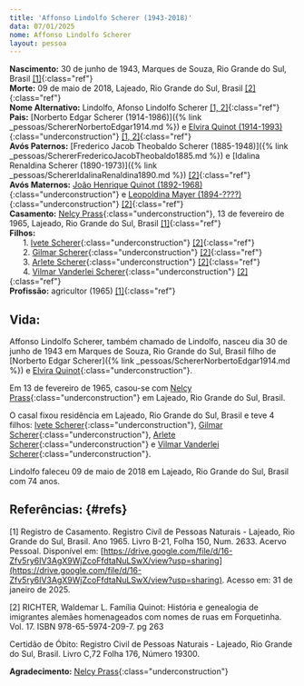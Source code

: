 ```yaml
---
title: 'Affonso Lindolfo Scherer (1943-2018)'
data: 07/01/2025
nome: Affonso Lindolfo Scherer
layout: pessoa
---
```


**Nascimento:** 30 de junho de 1943, Marques de Souza, Rio Grande do Sul, Brasil [[1]](#refs){:class="ref"}<br/>
**Morte:** 09 de maio de 2018, Lajeado, Rio Grande do Sul, Brasil [[2]](#refs){:class="ref"}<br/>
**Nome Alternativo:** Lindolfo, Afonso Lindolfo Scherer [[1, 2]](#refs){:class="ref"}<br/>
**Pais:** [Norberto Edgar Scherer (1914-1986)]({% link _pessoas/SchererNorbertoEdgar1914.md %}) e [Elvira Quinot (1914-1993)](){:class="underconstruction"} [[1, 2]](#refs){:class="ref"}<br/>
**Avós Paternos:** [Frederico Jacob Theobaldo Scherer (1885-1948)]({% link _pessoas/SchererFredericoJacobTheobaldo1885.md %}) e [Idalina Renaldina Scherer (1890-1973)]({% link _pessoas/SchererIdalinaRenaldina1890.md %}) [[2]](#refs){:class="ref"}<br/>
**Avós Maternos:** [João Henrique Quinot (1892-1968)](){:class="underconstruction"} e [Leopoldina Mayer (1894-????)](){:class="underconstruction"} [[2]](#refs){:class="ref"}<br/>
**Casamento:** [Nelcy Prass](){:class="underconstruction"},  13 de fevereiro de 1965, Lajeado, Rio Grande do Sul, Brasil [[1]](#refs){:class="ref"}<br/>
**Filhos:**<br/>
&nbsp;&nbsp;&nbsp;&nbsp;&nbsp;&nbsp;1. [Ivete Scherer](){:class="underconstruction"} [[2]](#refs){:class="ref"}<br/>
&nbsp;&nbsp;&nbsp;&nbsp;&nbsp;&nbsp;2. [Gilmar Scherer](){:class="underconstruction"} [[2]](#refs){:class="ref"}<br/>
&nbsp;&nbsp;&nbsp;&nbsp;&nbsp;&nbsp;3. [Arlete Scherer](){:class="underconstruction"} [[2]](#refs){:class="ref"}<br/>
&nbsp;&nbsp;&nbsp;&nbsp;&nbsp;&nbsp;4. [Vilmar Vanderlei Scherer](){:class="underconstruction"} [[2]](#refs){:class="ref"}<br/>
**Profissão:** agricultor (1965) [[1]](#refs){:class="ref"}<br/>

## Vida:

Affonso Lindolfo Scherer, também chamado de Lindolfo, nasceu dia 30 de junho de 1943 em Marques de Souza, Rio Grande do Sul, Brasil filho de [Norberto Edgar Scherer]({% link _pessoas/SchererNorbertoEdgar1914.md %}) e [Elvira Quinot](){:class="underconstruction"}.

Em 13 de fevereiro de 1965, casou-se com [Nelcy Prass](){:class="underconstruction"} em Lajeado, Rio Grande do Sul, Brasil.

O casal fixou residência em Lajeado, Rio Grande do Sul, Brasil e teve 4 filhos: [Ivete Scherer](){:class="underconstruction"}, [Gilmar Scherer](){:class="underconstruction"}, [Arlete Scherer](){:class="underconstruction"} e [Vilmar Vanderlei Scherer](){:class="underconstruction"}.

Lindolfo faleceu 09 de maio de 2018 em Lajeado, Rio Grande do Sul, Brasil com 74 anos.


## Referências: {#refs} 

[1] Registro de Casamento. Registro Civíl de Pessoas Naturais - Lajeado, Rio Grande do Sul, Brasil. Ano 1965. Livro B-21, Folha 150, Num. 2633. Acervo Pessoal. Disponível em: [https://drive.google.com/file/d/16-Zfv5ry6IV3AgX9WjZcoFfdtaNuLSwX/view?usp=sharing](https://drive.google.com/file/d/16-Zfv5ry6IV3AgX9WjZcoFfdtaNuLSwX/view?usp=sharing). Acesso em: 31 de janeiro de 2025.

[2] RICHTER, Waldemar L. Família Quinot: História e genealogia de imigrantes alemães homenageados com nomes de ruas em Forquetinha. Vol. 17. ISBN 978-65-5974-209-7. pg 263

Certidão de Óbito:  Registro Civil de Pessoas Naturais - Lajeado, Rio Grande do Sul, Brasil. Livro C,72 Folha 176, Número 19300.

**Agradecimento:** [Nelcy Prass](){:class="underconstruction"}

